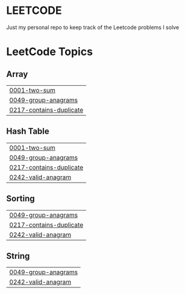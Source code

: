# LEETCODE

Just my personal repo to keep track of the Leetcode problems I solve

<!---LeetCode Topics Start-->
# LeetCode Topics
## Array
|  |
| ------- |
| [0001-two-sum](https://github.com/buj8/LEETCODE/tree/master/0001-two-sum) |
| [0049-group-anagrams](https://github.com/buj8/LEETCODE/tree/master/0049-group-anagrams) |
| [0217-contains-duplicate](https://github.com/buj8/LEETCODE/tree/master/0217-contains-duplicate) |
## Hash Table
|  |
| ------- |
| [0001-two-sum](https://github.com/buj8/LEETCODE/tree/master/0001-two-sum) |
| [0049-group-anagrams](https://github.com/buj8/LEETCODE/tree/master/0049-group-anagrams) |
| [0217-contains-duplicate](https://github.com/buj8/LEETCODE/tree/master/0217-contains-duplicate) |
| [0242-valid-anagram](https://github.com/buj8/LEETCODE/tree/master/0242-valid-anagram) |
## Sorting
|  |
| ------- |
| [0049-group-anagrams](https://github.com/buj8/LEETCODE/tree/master/0049-group-anagrams) |
| [0217-contains-duplicate](https://github.com/buj8/LEETCODE/tree/master/0217-contains-duplicate) |
| [0242-valid-anagram](https://github.com/buj8/LEETCODE/tree/master/0242-valid-anagram) |
## String
|  |
| ------- |
| [0049-group-anagrams](https://github.com/buj8/LEETCODE/tree/master/0049-group-anagrams) |
| [0242-valid-anagram](https://github.com/buj8/LEETCODE/tree/master/0242-valid-anagram) |
<!---LeetCode Topics End-->